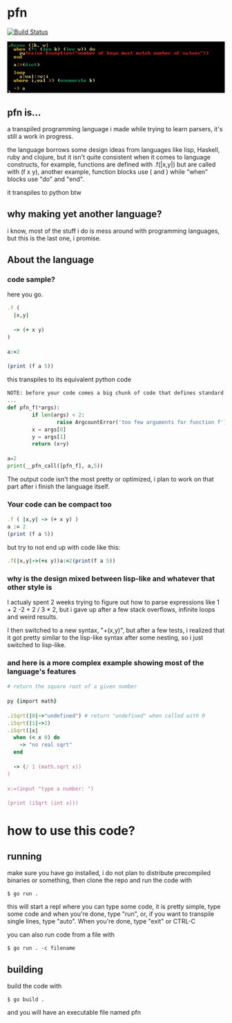 # pfn

[![Build Status](https://travis-ci.com/TsukiGva2/pfn.svg?branch=main)](https://travis-ci.com/TsukiGva2/pfn)

![](https://github.com/TsukiGva2/pfn/blob/17418d6471f37c9a8c25124e5d54465024955a6b/img/assoc.png)

## pfn is...

a transpiled programming language i made while trying to learn parsers, it's still a work in progress.

the language borrows some design ideas from languages like lisp, Haskell, ruby and clojure, but it isn't quite consistent when it comes to language constructs,  for example, functions are defined with .f(|x,y|) but are called with (f x y), another example, function blocks use ( and ) while "when" blocks use "do" and "end".

it transpiles to python btw

## why making yet another language?

i know, most of the stuff i do is mess around with
programming languages, but this is the last one, i
promise.

## About the language

### code sample?

here you go.

```ruby
.f (
  |x,y|

  -> (+ x y)
)

a:=2

(print (f a 5))
```

this transpiles to its equivalent python code

```py
NOTE: before your code comes a big chunk of code that defines standard functions and utilities like __pfn_call
...
def pfn_f(*args):
        if len(args) < 2:
                raise ArgcountError('too few arguments for function f')
        x = args[0]
        y = args[1]
        return (x+y)

a=2
print(__pfn_call([pfn_f], a,5))
```

The output code isn't the most pretty or optimized, i plan to work on that part after i finish the language itself.

### Your code can be compact too

```ruby
.f ( |x,y| -> (+ x y) )
a := 2
(print (f a 5))
```

but try to not end up with code like this:

```ruby
.f(|x,y|->(+x y))a:=2(print(f a 5))
```

### why is the design mixed between lisp-like and whatever that other style is

I actualy spent 2 weeks trying to figure out how to parse expressions like 1 + 2 -2 + 2 / 3 * 2,
but i gave up after a few stack overflows, infinite loops and weird results.

I then switched to a new syntax, "+(x,y)", but after a few tests, i realized that it got pretty similar to the lisp-like syntax after some nesting, so i just switched to lisp-like.

### and here is a more complex example showing most of the language's features

```ruby
# return the square root of a given number

py {import math}

.iSqrt(|0|->"undefined") # return "undefined" when called with 0
.iSqrt(|1|->1)
.iSqrt(|x|
  when (< x 0) do
    -> "no real sqrt"
  end
  
  -> (/ 1 (math.sqrt x))
)

x:=(input "type a number: ")

(print (iSqrt (int x)))
```

# how to use this code?

## running

make sure you have go installed, i do not plan to distribute precompiled binaries or something,
then clone the repo and run the code with

    $ go run .
    
this will start a repl where you can type some code, it is pretty simple,
type some code and when you're done, type "run", or, if you want to transpile single lines,
type "auto". When you're done, type "exit" or CTRL-C

you can also run code from a file with

    $ go run . -c filename

## building

build the code with

    $ go build .

and you will have an executable file named pfn
